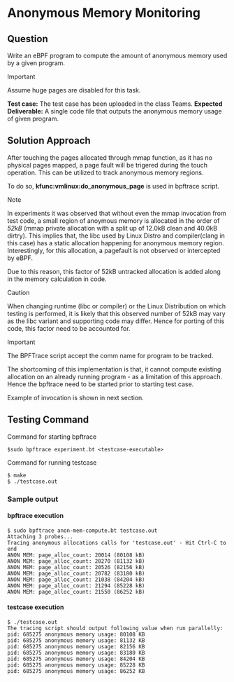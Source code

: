 # Anonymous Memory Monitoring

## Question

Write an eBPF program to compute the amount of anonymous memory used by a given program. 

> [!IMPORTANT]
> Assume huge pages are disabled for this task.

**Test case:** The test case has been uploaded in the class Teams.
**Expected Deliverable:** A single code file that outputs the anonymous memory usage of given program.

## Solution Approach

After touching the pages allocated through mmap function, as it has no physical pages mapped, a page fault will be trigered during the touch operation. This can be utilized to track anonymous memory regions.

To do so, **kfunc:vmlinux:do_anonymous_page** is used in bpftrace script.

> [!NOTE]
> In experiments it was observed that without even the mmap invocation from test code, a small region of anoymous memory is allocated in the order of *52kB* (mmap private allocation with a split up of 12.0kB clean and 40.0kB dirtry). 
> This implies that, the libc used by Linux Distro and compiler(clang in this case) has a static allocation happening for anonymous memory region.
> Interestingly, for this allocation, a pagefault is not observed or intercepted by eBPF.

Due to this reason, this factor of 52kB untracked allocation is added along in the memory calculation in code.

> [!CAUTION]
> When changing runtime (libc or compiler) or the Linux Distribution on which testing is performed, it is likely that this observed number of 52kB may vary as the libc variant and supporting code may differ. Hence for porting of this code, this factor need to be accounted for.

> [!IMPORTANT]
> The BPFTrace script accept the comm name for program to be tracked. 
>
> The shortcoming of this implementation is that, it cannot compute existing allocation on an already running program - as a limitation of this approach.
> Hence the bpftrace need to be started prior to starting test case.
> 
> Example of invocation is shown in next section.

## Testing Command

Command for starting bpftrace
```shellscript
$sudo bpftrace experiment.bt <testcase-executable>
```

Command for running testcase
```shellscript
$ make 
$ ./testcase.out
```

### Sample output

#### bpftrace execution
```shellscript
$ sudo bpftrace anon-mem-compute.bt testcase.out 
Attaching 3 probes...
Tracing anonymous allocations calls for 'testcase.out' - Hit Ctrl-C to end 
ANON MEM: page_alloc_count: 20014 (80108 kB)
ANON MEM: page_alloc_count: 20270 (81132 kB)
ANON MEM: page_alloc_count: 20526 (82156 kB)
ANON MEM: page_alloc_count: 20782 (83180 kB)
ANON MEM: page_alloc_count: 21038 (84204 kB)
ANON MEM: page_alloc_count: 21294 (85228 kB)
ANON MEM: page_alloc_count: 21550 (86252 kB)
```

#### testcase execution

```shellscript
$ ./testcase.out 
The tracing script should output following value when run parallelly:
pid: 685275 anonymous memory usage: 80108 KB
pid: 685275 anonymous memory usage: 81132 KB
pid: 685275 anonymous memory usage: 82156 KB
pid: 685275 anonymous memory usage: 83180 KB
pid: 685275 anonymous memory usage: 84204 KB
pid: 685275 anonymous memory usage: 85228 KB
pid: 685275 anonymous memory usage: 86252 KB
```
